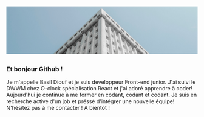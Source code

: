 # ![BasilDiouf](https://github.com/BasilDiouf/BasilDiouf/blob/main/White%20Business%20Architecture%20LinkedIn%20Banner.png)

### Et bonjour Github ! 

Je m'appelle Basil Diouf et je suis developpeur Front-end junior. J'ai suivi le DWWM chez O-clock spécialisation React et j'ai adoré apprendre à coder! Aujourd'hui je continue à me former en codant, codant et codant. Je suis en recherche active d'un job et préssé d'intégrer une nouvelle équipe! N'hésitez pas à me contacter ! A bientôt !

<p>
  <a href="https://www.linkedin.com/in/basil-diouf/" src="https://github.com/BasilDiouf/BasilDiouf/blob/main/linkedin.png"></a>
  <a href="https://www.linkedin.com/in/basil-diouf/" src="https://github.com/BasilDiouf/BasilDiouf/blob/main/linkedin.png"></a>
</p>
